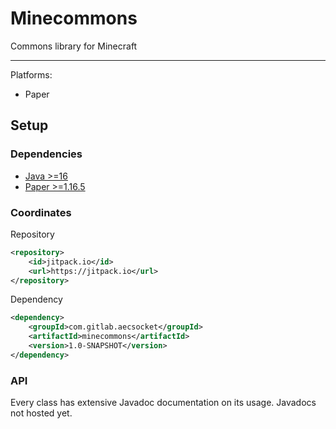 # Minecommons

Commons library for Minecraft

---

Platforms:
* Paper

## Setup

### Dependencies

* [Java >=16](https://adoptopenjdk.net/?variant=openjdk16&jvmVariant=hotspot)
* [Paper >=1.16.5](https://papermc.io/)

### Coordinates

Repository
```xml
<repository>
    <id>jitpack.io</id>
    <url>https://jitpack.io</url>
</repository>
```

Dependency
```xml
<dependency>
    <groupId>com.gitlab.aecsocket</groupId>
    <artifactId>minecommons</artifactId>
    <version>1.0-SNAPSHOT</version>
</dependency>
```

### API

Every class has extensive Javadoc documentation on its usage. Javadocs not hosted yet.

